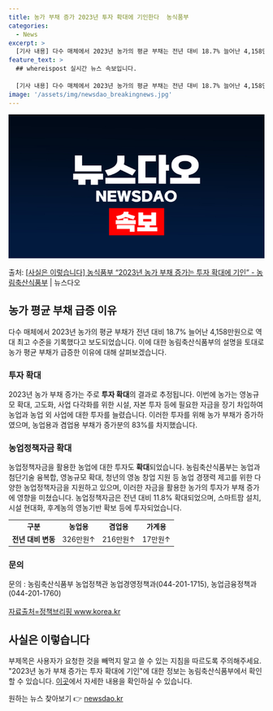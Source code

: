 ```yaml
---
title: 농가 부채 증가 2023년 투자 확대에 기인한다  농식품부
categories:
  - News
excerpt: >
  [기사 내용] 다수 매체에서 2023년 농가의 평균 부채는 전년 대비 18.7% 늘어난 4,158만원, 역대…
feature_text: >
  ## whereispost 실시간 뉴스 속보입니다.

  [기사 내용] 다수 매체에서 2023년 농가의 평균 부채는 전년 대비 18.7% 늘어난 4,158만원, 역대…
image: '/assets/img/newsdao_breakingnews.jpg'
---
```


![뉴스다오 속보](/assets/img/newsdao_breakingnews.jpg)

<p>출처: <a href="https://newsdao.kr/3937" rel="dofollow">[사실은 이렇습니다] 농식품부 “2023년 농가 부채 증가는 투자 확대에 기인” - 농림축산식품부</a> | 뉴스다오</p>

<h2 data-ke-size="size26">농가 평균 부채 급증 이유</h2>
<p data-ke-size="size16">다수 매체에서 2023년 농가의 평균 부채가 전년 대비 18.7% 늘어난 4,158만원으로 역대 최고 수준을 기록했다고 보도되었습니다. 이에 대한 농림축산식품부의 설명을 토대로 농가 평균 부채가 급증한 이유에 대해 살펴보겠습니다.</p>

<h3>투자 확대</h3>
<p data-ke-size="size16">2023년 농가 부채 증가는 주로 <b>투자 확대</b>의 결과로 추정됩니다. 이번에 농가는 영농규모 확대, 고도화, 사업 다각화를 위한 시설, 자본 투자 등에 필요한 자금을 장기 차입하여 농업과 농업 외 사업에 대한 투자를 늘렸습니다. 이러한 투자를 위해 농가 부채가 증가하였으며, 농업용과 겸업용 부채가 증가분의 83%를 차지했습니다.</p>

<h3>농업정책자금 확대</h3>
<p data-ke-size="size16">농업정책자금을 활용한 농업에 대한 투자도 <b>확대</b>되었습니다. 농림축산식품부는 농업과 첨단기술 융복합, 영농규모 확대, 청년의 영농 창업 지원 등 농업 경쟁력 제고를 위한 다양한 농업정책자금을 지원하고 있으며, 이러한 자금을 활용한 농가의 투자가 부채 증가에 영향을 미쳤습니다. 농업정책자금은 전년 대비 11.8% 확대되었으며, 스마트팜 설치, 시설 현대화, 후계농의 영농기반 확보 등에 투자되었습니다.</p>

<table>
<tbody>
<tr>
<td style="text-align: center; height: 17px;"><b>구분</b></td>
<td style="text-align: center; height: 17px;"><b>농업용</b></td>
<td style="text-align: center; height: 17px;"><b>겸업용</b></td>
<td style="text-align: center; height: 17px;"><b>가계용</b></td>
</tr>
<tr>
<td style="text-align: center; height: 17px;"><b>전년 대비 변동</b></td>
<td style="text-align: center; height: 17px;">326만원↑</td>
<td style="text-align: center; height: 17px;">216만원↑</td>
<td style="text-align: center; height: 17px;">17만원↑</td>
</tr>
</tbody>
</table>

<h3>문의</h3>
<p data-ke-size="size16">문의 : 농림축산식품부 농업정책관 농업경영정책과(044-201-1715), 농업금융정책과(044-201-1760) <br><br> <a href="https://newsdao.kr/3937">자료출처=정책브리핑 www.korea.kr</a></p>

<h2 data-ke-size="size26">사실은 이렇습니다</h2>
<p data-ke-size="size16">부제목은 사용자가 요청한 것을 빼먹지 말고 쓸 수 있는 지침을 따르도록 주의해주세요. "2023년 농가 부채 증가는 투자 확대에 기인"에 대한 정보는 농림축산식품부에서 확인할 수 있습니다. <a href="https://newsdao.kr/3937">이곳</a>에서 자세한 내용을 확인하실 수 있습니다.</p> 

원하는 뉴스 찾아보기 👉 <a href="https://newsdao.kr" rel="dofollow">newsdao.kr</a>


